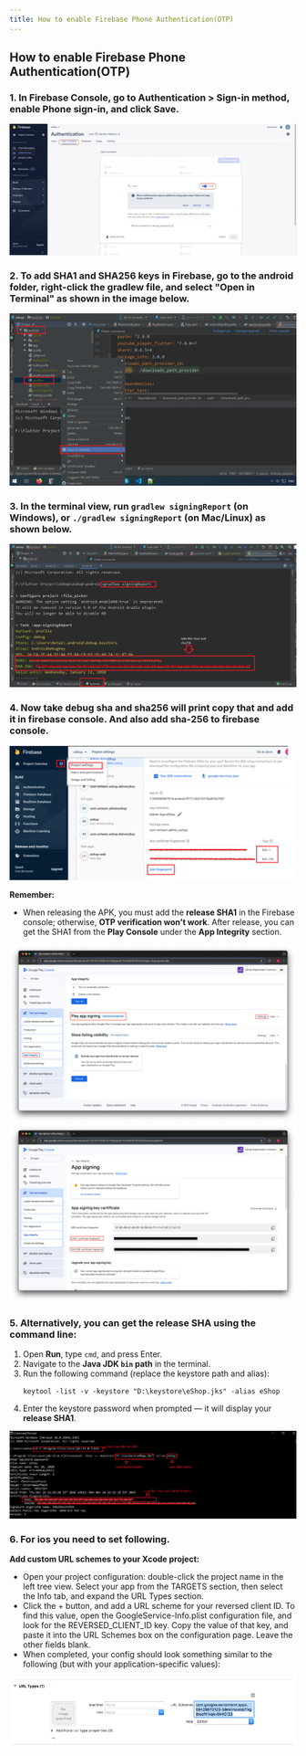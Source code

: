```yaml
---
title: How to enable Firebase Phone Authentication(OTP)
---
```


## How to enable Firebase Phone Authentication(OTP)

### 1. In Firebase Console, go to Authentication > Sign-in method, enable Phone sign-in, and click Save.

![eShop](/img/flutter/phone1.png)

### 2. To add SHA1 and SHA256 keys in Firebase, go to the **android** folder, right-click the **gradlew** file, and select **"Open in Terminal"** as shown in the image below.

![eShop](/img/flutter/terminal1.png)

### 3. In the terminal view, run `gradlew signingReport` (on **Windows**), or `./gradlew signingReport` (on **Mac/Linux**) as shown below.

![eShop](/img/flutter/terminal2.png)

### 4. Now take debug sha and sha256 will print copy that and add it in firebase console. And also add sha-256 to firebase console.

![eShop](/img/flutter/sha3.png)

 **Remember:**

- When releasing the APK, you must add the **release SHA1** in the Firebase console; otherwise, **OTP verification won't work**. After release, you can get the SHA1 from the **Play Console** under the **App Integrity** section.

![eShop](/img/flutter/otp_sha_3.png)
![eShop](/img/flutter/otp_sha_4.png)

### 5. Alternatively, you can get the **release SHA** using the command line:

1. Open **Run**, type `cmd`, and press Enter.
2. Navigate to the **Java JDK `bin` path** in the terminal.
3. Run the following command (replace the keystore path and alias):
   ```
   keytool -list -v -keystore "D:\keystore\eShop.jks" -alias eShop
   ```
4. Enter the keystore password when prompted — it will display your **release SHA1**.

![eShop](/img/flutter/sha4.png)

### 6. For ios you need to set following.

**Add custom URL schemes to your Xcode project:**
- Open your project configuration: double-click the project name in the left tree view. Select your app from the TARGETS section, then select the Info tab, and expand the URL Types section.
- Click the + button, and add a URL scheme for your reversed client ID. To find this value, open the GoogleService-Info.plist configuration file, and look for the REVERSED_CLIENT_ID key. Copy the value of that key, and paste it into the URL Schemes box on the configuration page. Leave the other fields blank.
- When completed, your config should look something similar to the following (but with your application-specific values):

![eShop](/img/flutter/xcode_infotab_url_type_values.png) 
